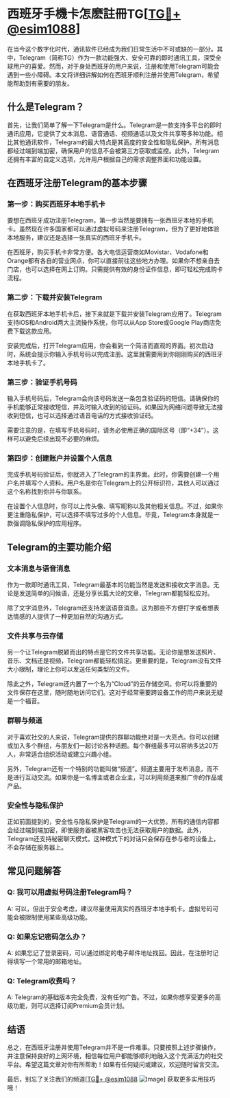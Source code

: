 # 西班牙手機卡怎麽註冊TG[[TG💪+ @esim1088](https://t.me/s/esim1088)]

在当今这个数字化时代，通讯软件已经成为我们日常生活中不可或缺的一部分。其中，Telegram（简称TG）作为一款功能强大、安全可靠的即时通讯工具，深受全球用户的喜爱。然而，对于身处西班牙的用户来说，注册和使用Telegram可能会遇到一些小障碍。本文将详细讲解如何在西班牙顺利注册并使用Telegram，希望能帮助到有需要的朋友。

## 什么是Telegram？

首先，让我们简单了解一下Telegram是什么。Telegram是一款支持多平台的即时通讯应用，它提供了文本消息、语音通话、视频通话以及文件共享等多种功能。相比其他通讯软件，Telegram的最大特点是其高度的安全性和隐私保护。所有消息都经过端到端加密，确保用户的信息不会被第三方窃取或监控。此外，Telegram还拥有丰富的自定义选项，允许用户根据自己的需求调整界面和功能设置。

## 在西班牙注册Telegram的基本步骤

### 第一步：购买西班牙本地手机卡

要想在西班牙成功注册Telegram，第一步当然是要拥有一张西班牙本地的手机卡。虽然现在许多国家都可以通过虚拟号码来注册Telegram，但为了更好地体验本地服务，建议还是选择一张真实的西班牙手机卡。

在西班牙，购买手机卡非常方便。各大电信运营商如Movistar、Vodafone和Orange都有各自的营业网点，你可以直接前往这些地方办理。如果你不想亲自去门店，也可以选择在网上订购。只需提供有效的身份证件信息，即可轻松完成购卡流程。

### 第二步：下载并安装Telegram

在获取西班牙本地手机卡后，接下来就是下载并安装Telegram应用了。Telegram支持iOS和Android两大主流操作系统，你可以从App Store或Google Play商店免费下载这款应用。

安装完成后，打开Telegram应用，你会看到一个简洁而直观的界面。初次启动时，系统会提示你输入手机号码以完成注册。这里就需要用到你刚刚购买的西班牙本地手机卡了。

### 第三步：验证手机号码

输入手机号码后，Telegram会向该号码发送一条包含验证码的短信。请确保你的手机能够正常接收短信，并及时输入收到的验证码。如果因为网络问题导致无法接收到短信，也可以选择通过语音电话的方式接收验证码。

需要注意的是，在填写手机号码时，请务必使用正确的国际区号（即“+34”）。这样可以避免后续出现不必要的麻烦。

### 第四步：创建账户并设置个人信息

完成手机号码验证后，你就进入了Telegram的主界面。此时，你需要创建一个用户名并填写个人资料。用户名是你在Telegram上的公开标识符，其他人可以通过这个名称找到你并与你联系。

在设置个人信息时，你可以上传头像、填写昵称以及其他相关信息。不过，如果你更注重隐私保护，可以选择不填写过多的个人信息。毕竟，Telegram本身就是一款强调隐私保护的应用程序。

## Telegram的主要功能介绍

### 文本消息与语音消息

作为一款即时通讯工具，Telegram最基本的功能当然是发送和接收文字消息。无论是发送简单的问候语，还是分享长篇大论的文章，Telegram都能轻松应对。

除了文字消息外，Telegram还支持发送语音消息。这为那些不方便打字或者想表达情感的人提供了一种更加自然的沟通方式。

### 文件共享与云存储

另一个让Telegram脱颖而出的特点是它的文件共享功能。无论你是想发送照片、音乐、文档还是视频，Telegram都能轻松搞定。更重要的是，Telegram没有文件大小限制，理论上你可以发送任何类型的文件。

除此之外，Telegram还内置了一个名为“Cloud”的云存储空间。你可以将重要的文件保存在这里，随时随地访问它们。这对于经常需要跨设备工作的用户来说无疑是一个福音。

### 群聊与频道

对于喜欢社交的人来说，Telegram提供的群聊功能绝对是一大亮点。你可以创建或加入多个群组，与朋友们一起讨论各种话题。每个群组最多可以容纳多达20万人，非常适合组织活动或建立兴趣小组。

另外，Telegram还有一个特别的功能叫做“频道”。频道主要用于发布消息，而不是进行互动交流。如果你是一名博主或者企业主，可以利用频道来推广你的作品或产品。

### 安全性与隐私保护

正如前面提到的，安全性与隐私保护是Telegram的一大优势。所有的通信内容都会经过端到端加密，即使服务器被黑客攻击也无法获取用户的数据。此外，Telegram还支持秘密聊天模式，这种模式下的对话只会保存在参与者的设备上，不会存储在服务器上。

## 常见问题解答

### Q: 我可以用虚拟号码注册Telegram吗？
A: 可以，但出于安全考虑，建议尽量使用真实的西班牙本地手机卡。虚拟号码可能会被限制使用某些高级功能。

### Q: 如果忘记密码怎么办？
A: 如果忘记了登录密码，可以通过绑定的电子邮件地址找回。因此，在注册时记得填写一个常用的邮箱地址。

### Q: Telegram收费吗？
A: Telegram的基础版本完全免费，没有任何广告。不过，如果你想享受更多的高级功能，则可以选择订阅Premium会员计划。

## 结语

总之，在西班牙注册并使用Telegram并不是一件难事。只要按照上述步骤操作，并注意保持良好的上网环境，相信每位用户都能够顺利地融入这个充满活力的社交平台。希望这篇文章对你有所帮助！如果有任何疑问或建议，欢迎随时留言交流。

最后，别忘了关注我们的频道[[TG💪+ @esim1088](https://t.me/s/esim1088) ![Image](https://i.postimg.cc/4NQfJmqS/Snipaste-2025-05-13-00-14-12.png)] 获取更多实用技巧哦！